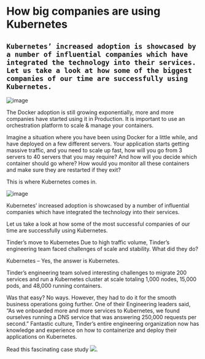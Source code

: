 # How big companies are using Kubernetes

## ```Kubernetes’ increased adoption is showcased by a number of influential companies which have integrated the technology into their services. Let us take a look at how some of the biggest companies of our time are successfully using Kubernetes.```

![image](https://user-images.githubusercontent.com/61896468/103122676-479ebc00-46a7-11eb-85ae-f68b29e6ca98.png)

The Docker adoption is still growing exponentially, more and more companies have started using it in Production. It is important to use an orchestration platform to scale & manage your containers.

Imagine a situation where you have been using Docker for a little while, and have deployed on a few different servers. Your application starts getting massive traffic, and you need to scale up fast, how will you go from 3 servers to 40 servers that you may require? And how will you decide which container should go where? How would you monitor all these containers and make sure they are restarted if they exit?

This is where Kubernetes comes in.

![image](https://user-images.githubusercontent.com/61896468/103122769-aebc7080-46a7-11eb-80b3-d48046e8770a.png)

Kubernetes’ increased adoption is showcased by a number of influential companies which have integrated the technology into their services.

Let us take a look at how some of the most successful companies of our time are successfully using Kubernetes.

Tinder’s move to Kubernetes
Due to high traffic volume, Tinder’s engineering team faced challenges of scale and stability. What did they do?

Kubernetes – Yes, the answer is Kubernetes.

Tinder’s engineering team solved interesting challenges to migrate 200 services and run a Kubernetes cluster at scale totaling 1,000 nodes, 15,000 pods, and 48,000 running containers.

Was that easy? No ways. However, they had to do it for the smooth business operations going further. One of their Engineering leaders said, “As we onboarded more and more services to Kubernetes, we found ourselves running a DNS service that was answering 250,000 requests per second.” Fantastic culture, Tinder’s entire engineering organization now has knowledge and experience on how to containerize and deploy their applications on Kubernetes.

Read this fascinating case study ![][Here].

[Here]: https://medium.com/tinder-engineering/tinders-move-to-kubernetes-cda2a6372f44 ""


